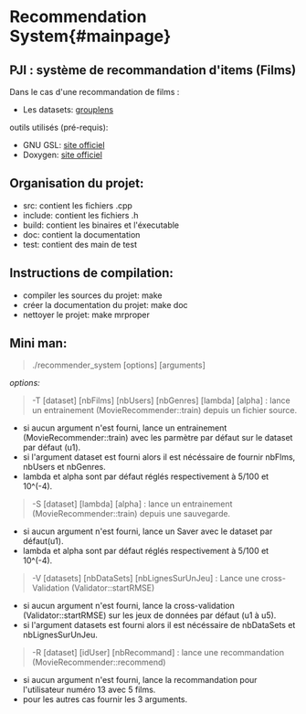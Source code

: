 Recommendation System{#mainpage}
=========

## PJI : système de recommandation d'items (Films)

Dans le cas d'une recommandation de films :
* Les datasets: [grouplens](http://grouplens.org/datasets/movielens/)

outils utilisés (pré-requis):
* GNU GSL: [site officiel](http://www.gnu.org/software/gsl/)
* Doxygen: [site officiel](http://www.doxygen.org)

## Organisation du projet:
* src: contient les fichiers .cpp
* include: contient les fichiers .h
* build: contient les binaires et l'éxecutable
* doc: contient la documentation
* test: contient des main de test


## Instructions de compilation:
* compiler les sources du projet: make
* créer la documentation du projet: make doc
* nettoyer le projet: make mrproper

## Mini man:

> ./recommender_system [options] [arguments]

*options:*

> -T [dataset] [nbFilms] [nbUsers] [nbGenres] [lambda] [alpha] : lance un entrainement (MovieRecommender::train) depuis un fichier source.
* si aucun argument n'est fourni, lance un entrainement (MovieRecommender::train) avec les parmètre par défaut sur le dataset par défaut (u1).
* si l'argument dataset est fourni alors il est nécéssaire de fournir nbFlms, nbUsers et nbGenres.
* lambda et alpha sont par défaut réglés respectivement à 5/100 et 10^(-4).

> -S [dataset] [lambda] [alpha] : lance un entrainement (MovieRecommender::train) depuis une sauvegarde.
* si aucun argument n'est fourni, lance un Saver avec le dataset par défaut(u1).
* lambda et alpha sont par défaut réglés respectivement à 5/100 et 10^(-4).

> -V [datasets] [nbDataSets] [nbLignesSurUnJeu] : Lance une cross-Validation (Validator::startRMSE)
* si aucun argument n'est fourni, lance la cross-validation (Validator::startRMSE) sur les jeux de données par défaut (u1 à u5).
* si l'argument datasets est fourni alors il est nécéssaire de nbDataSets et nbLignesSurUnJeu.

>-R [dataset] [idUser] [nbRecommand] : lance une recommandation (MovieRecommender::recommend)
* si aucun argument n'est fourni, lance la recommandation pour l'utilisateur numéro 13 avec 5 films.
* pour les autres cas fournir les 3 arguments.
